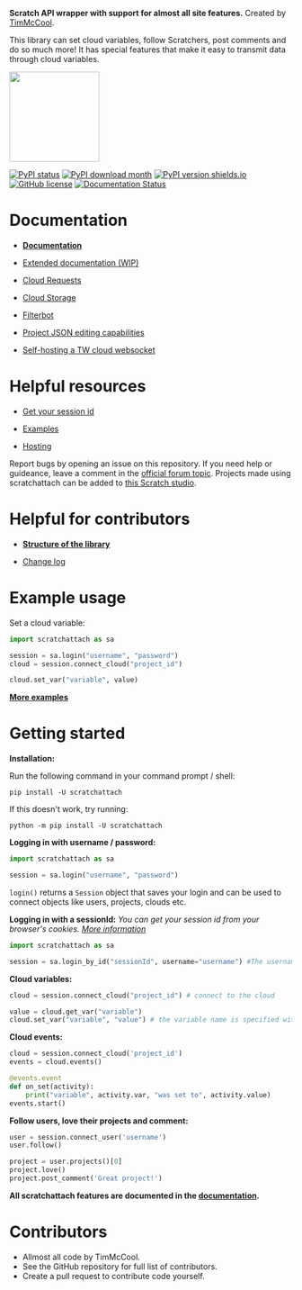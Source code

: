 **Scratch API wrapper with support for almost all site features.** Created by [TimMcCool](https://scratch.mit.edu/users/TimMcCool/).

This library can set cloud variables, follow Scratchers, post comments and do so much more! It has special features that make it easy to transmit data through cloud variables.

<p align="left">
  <img width="160" src="https://github.com/TimMcCool/scratchattach/blob/main/logos/logo.svg">
</p>

[![PyPI status](https://img.shields.io/pypi/status/scratchattach.svg)](https://pypi.python.org/pypi/scratchattach/)
[![PyPI download month](https://img.shields.io/pypi/dm/scratchattach.svg)](https://pypi.python.org/pypi/scratchattach/)
[![PyPI version shields.io](https://img.shields.io/pypi/v/scratchattach.svg)](https://pypi.python.org/pypi/scratchattach/)
[![GitHub license](https://badgen.net/github/license/TimMcCool/scratchattach)](https://github.com/TimMcCool/scratchattach/blob/master/LICENSE)
[![Documentation Status](https://readthedocs.org/projects/scratchattach/badge/?version=latest)](https://scratchattach.readthedocs.io/en/latest/?badge=latest)

# Documentation

- **[Documentation](https://github.com/TimMcCool/scratchattach/wiki/Documentation)**
- [Extended documentation (WIP)](https://scratchattach.readthedocs.io/en/latest/)

- [Cloud Requests](https://github.com/TimMcCool/scratchattach/wiki/Cloud-Requests)
- [Cloud Storage](https://github.com/TimMcCool/scratchattach/wiki/Cloud-Storage)
- [Filterbot](https://github.com/TimMcCool/scratchattach/wiki/Filterbot)
- [Project JSON editing capabilities](https://github.com/TimMcCool/scratchattach/wiki/Project-JSON-editing-capabilities)
- [Self-hosting a TW cloud websocket](https://github.com/TimMcCool/scratchattach/wiki/Project-JSON-editing-capabilities)

# Helpful resources

- [Get your session id](https://github.com/TimMcCool/scratchattach/wiki/Get-your-session-id)

- [Examples](https://github.com/TimMcCool/scratchattach/wiki/Examples)
- [Hosting](https://github.com/TimMcCool/scratchattach/wiki/Hosting)

Report bugs by opening an issue on this repository. If you need help or guideance, leave a comment in the [official forum topic](https://scratch.mit.edu/discuss/topic/603418/
). Projects made using scratchattach can be added to [this Scratch studio](https://scratch.mit.edu/studios/31478892/).

# Helpful for contributors

- **[Structure of the library](https://github.com/TimMcCool/scratchattach/wiki/Structure-of-the-library)**

- [Change log](https://github.com/TimMcCool/scratchattach/blob/main/CHANGELOG.md)

# ️Example usage

Set a cloud variable:

```py
import scratchattach as sa

session = sa.login("username", "password")
cloud = session.connect_cloud("project_id")

cloud.set_var("variable", value)
```

**[More examples](https://github.com/TimMcCool/scratchattach/wiki/Examples)**

# Getting started

**Installation:**

Run the following command in your command prompt / shell:

```
pip install -U scratchattach
```

If this doesn't work, try running:
```
python -m pip install -U scratchattach
```


**Logging in with username / password:**

```python
import scratchattach as sa

session = sa.login("username", "password")
```

`login()` returns a `Session` object that saves your login and can be used to connect objects like users, projects, clouds etc.

**Logging in with a sessionId:** *You can get your session id from your browser's cookies. [More information](https://github.com/TimMcCool/scratchattach/wiki/Get-your-session-id)*
```python
import scratchattach as sa

session = sa.login_by_id("sessionId", username="username") #The username field is case sensitive
```

**Cloud variables:**

```py
cloud = session.connect_cloud("project_id") # connect to the cloud

value = cloud.get_var("variable")
cloud.set_var("variable", "value") # the variable name is specified without the cloud emoji
```

**Cloud events:**

```py
cloud = session.connect_cloud('project_id')
events = cloud.events()

@events.event
def on_set(activity):
    print("variable", activity.var, "was set to", activity.value)
events.start()
```

**Follow users, love their projects and comment:**

```python
user = session.connect_user('username')
user.follow()

project = user.projects()[0]
project.love()
project.post_comment('Great project!')
```

**All scratchattach features are documented in the [documentation](https://github.com/TimMcCool/scratchattach/wiki/Documentation).**

# Contributors

- Allmost all code by TimMcCool.
- See the GitHub repository for full list of contributors.
- Create a pull request to contribute code yourself.
